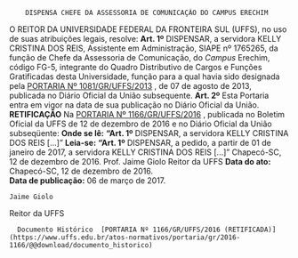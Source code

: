         DISPENSA CHEFE DA ASSESSORIA DE COMUNICAÇÃO DO CAMPUS ERECHIM  

 O REITOR DA UNIVERSIDADE FEDERAL DA FRONTEIRA SUL (UFFS), no uso de suas atribuições legais, resolve:   **Art. 1º** DISPENSAR, a servidora KELLY CRISTINA DOS REIS, Assistente em Administração, SIAPE nº 1765265, da função de Chefe da Assessoria de Comunicação, do *Campus* Erechim, código FG-5, integrante do Quadro Distributivo de Cargos e Funções Gratificadas desta Universidade, função para a qual havia sido designada pela [PORTARIA Nº 1081/GR/UFFS/2013](https://www.uffs.edu.br/atos-normativos/portaria/gr/2013-1081)  , de 07 de agosto de 2013, publicada no Diário Oficial da União subsequente.   **Art. 2º** Esta Portaria entra em vigor na data de sua publicação no Diário Oficial da União.   **RETIFICAÇÃO**    Na [PORTARIA Nº 1166/GR/UFFS/2016](https://www.uffs.edu.br/atos-normativos/portaria/gr/2016-1166)  , publicada no Boletim Oficial da UFFS de 12 de dezembro de 2016 e no Diário Oficial da União subseqüente:   **Onde se lê:**  **“Art. 1º** DISPENSAR, a servidora KELLY CRISTINA DOS REIS [...]”   **Leia-se:**  **“Art. 1º** DISPENSAR, a pedido, a partir de 01 de janeiro de 2017, a servidora KELLY CRISTINA DOS REIS [...]”   Chapecó-SC, 12 de dezembro de 2016.   Prof. Jaime Giolo Reitor da UFFS    **Data do ato:** Chapecó-SC, 12 de dezembro de 2016.   
 **Data de publicação:**  06 de março de 2017. 

    Jaime Giolo   
 Reitor da UFFS 

      Documento Histórico  [PORTARIA Nº 1166/GR/UFFS/2016 (RETIFICADA)](https://www.uffs.edu.br/atos-normativos/portaria/gr/2016-1166/@@download/documento_historico)     
      